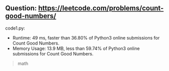 ## Question: https://leetcode.com/problems/count-good-numbers/

code1.py:
* Runtime: 49 ms, faster than 36.80% of Python3 online submissions for Count Good Numbers.
* Memory Usage: 13.9 MB, less than 59.74% of Python3 online submissions for Count Good Numbers.
> math
